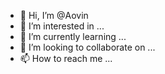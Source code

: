 - 👋 Hi, I’m @Aovin
- 👀 I’m interested in ...
- 🌱 I’m currently learning ...
- 💞️ I’m looking to collaborate on ...
- 📫 How to reach me ...

<!---
Aovin/Aovin is a ✨ special ✨ repository because its `README.md` (this file) appears on your GitHub profile.
You can click the Preview link to take a look at your changes.
--->
